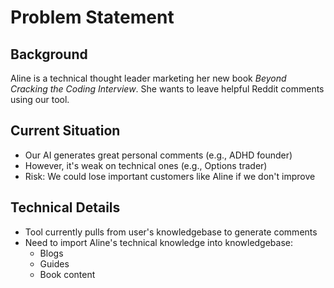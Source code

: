 # Problem Statement

## Background
Aline is a technical thought leader marketing her new book *Beyond Cracking the Coding Interview*. She wants to leave helpful Reddit comments using our tool.

## Current Situation
- Our AI generates great personal comments (e.g., ADHD founder)
- However, it's weak on technical ones (e.g., Options trader)
- Risk: We could lose important customers like Aline if we don't improve

## Technical Details
- Tool currently pulls from user's knowledgebase to generate comments
- Need to import Aline's technical knowledge into knowledgebase:
  - Blogs
  - Guides  
  - Book content
